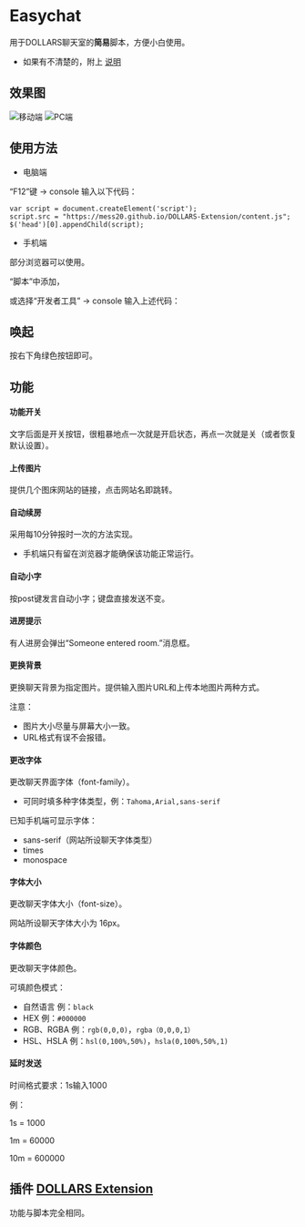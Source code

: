 # Easychat

用于DOLLARS聊天室的**简易**脚本，方便小白使用。

- 如果有不清楚的，附上 [说明](https://mess20.github.io/TiddlyWiki/Tempor/code#%E3%80%90%E9%99%84%E5%BD%95%E8%AF%B4%E6%98%8E%E3%80%91%EF%BC%88android%E7%B3%BB%E7%BB%9F%EF%BC%89:%E3%80%90%E9%99%84%E5%BD%95%E8%AF%B4%E6%98%8E%E3%80%91%EF%BC%88android%E7%B3%BB%E7%BB%9F%EF%BC%89%20Tempor%20%E6%83%A8%E7%97%9B%E7%9A%84%E6%95%99%E8%AE%AD%20%E5%BF%AB%E6%8D%B7%E9%94%AE)

## 效果图

![移动端](http://i.miaosu.bid/data/f_31711428.jpg)
![PC端](https://s3.bmp.ovh/imgs/2022/07/23/48a6442f429a54d1.jpg)


## 使用方法
- 电脑端

“F12”键 → console 输入以下代码：
```
var script = document.createElement('script');
script.src = "https://mess20.github.io/DOLLARS-Extension/content.js";
$('head')[0].appendChild(script);
```

- 手机端

部分浏览器可以使用。

“脚本”中添加，

或选择“开发者工具” → console 输入上述代码：

## 唤起
按右下角绿色按钮即可。

## 功能
#### 功能开关
文字后面是开关按钮，很粗暴地点一次就是开启状态，再点一次就是关（或者恢复默认设置）。

#### 上传图片
提供几个图床网站的链接，点击网站名即跳转。


#### 自动续房
采用每10分钟报时一次的方法实现。

- 手机端只有留在浏览器才能确保该功能正常运行。

#### 自动小字
按post键发言自动小字；键盘直接发送不变。

#### 进房提示
有人进房会弹出“Someone entered room.”消息框。

#### 更换背景
更换聊天背景为指定图片。提供输入图片URL和上传本地图片两种方式。

注意：
- 图片大小尽量与屏幕大小一致。
- URL格式有误不会报错。

#### 更改字体
更改聊天界面字体（font-family）。

- 可同时填多种字体类型，例：`Tahoma,Arial,sans-serif`

已知手机端可显示字体：
- sans-serif（网站所设聊天字体类型）
- times
- monospace

#### 字体大小
更改聊天字体大小（font-size）。

网站所设聊天字体大小为 16px。

#### 字体颜色
更改聊天字体颜色。

可填颜色模式：
- 自然语言 例：`black`
- HEX 例：`#000000`
- RGB、RGBA 例：`rgb(0,0,0)`，`rgba（0,0,0,1）`
- HSL、HSLA 例：`hsl(0,100%,50%)`，`hsla(0,100%,50%,1)`

#### 延时发送
时间格式要求：1s输入1000

例：

1s = 1000

1m = 60000

10m = 600000

## 插件 [DOLLARS Extension](https://github.com/mess20/DOLLARS-Extension)
功能与脚本完全相同。














